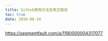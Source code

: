 ```yaml
---
title: Github使用方法及常见错误
toc: true
date: 2018-08-24
---
```


https://segmentfault.com/a/1190000004317077

